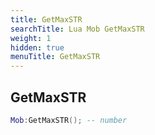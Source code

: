 ```yaml
---
title: GetMaxSTR
searchTitle: Lua Mob GetMaxSTR
weight: 1
hidden: true
menuTitle: GetMaxSTR
---
```

## GetMaxSTR
```lua
Mob:GetMaxSTR(); -- number
```